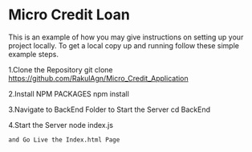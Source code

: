 # Micro Credit Loan
This is an example of how you may give instructions on setting up your project locally. To get a local copy up and running follow these simple example steps.

1.Clone the Repository
        git clone https://github.com/RakulAgn/Micro_Credit_Application

2.Install NPM PACKAGES
        npm install

3.Navigate to BackEnd Folder to Start the Server
        cd BackEnd

4.Start the Server 
        node index.js

    and Go Live the Index.html Page
   
